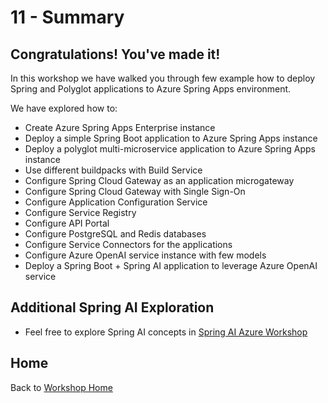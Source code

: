 # 11 - Summary

## Congratulations! You've made it!

In this workshop we have walked you through few example how to deploy Spring and Polyglot applications to Azure Spring Apps environment.

We have explored how to:
* Create Azure Spring Apps Enterprise instance
* Deploy a simple Spring Boot application to Azure Spring Apps instance
* Deploy a polyglot multi-microservice application to Azure Spring Apps instance
* Use different buildpacks with Build Service
* Configure Spring Cloud Gateway as an application microgateway
* Configure Spring Cloud Gateway with Single Sign-On
* Configure Application Configuration Service
* Configure Service Registry
* Configure API Portal
* Configure PostgreSQL and Redis databases
* Configure Service Connectors for the applications
* Configure Azure OpenAI service instance with few models
* Deploy a Spring Boot + Spring AI application to leverage Azure OpenAI service

## Additional Spring AI Exploration

* Feel free to explore Spring AI concepts in [Spring AI Azure Workshop](https://github.com/Azure-Samples/spring-ai-azure-workshop)

## Home

Back to [Workshop Home](../README.md)
